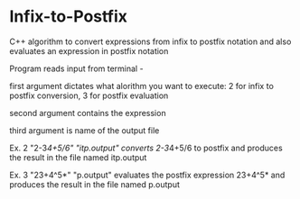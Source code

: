 # Infix-to-Postfix
C++ algorithm to convert expressions from infix to postfix notation and also evaluates
an expression in postfix notation

Program reads input from terminal -

first argument dictates what alorithm you want to execute: 2 for infix to postfix conversion, 3 for postfix evaluation

second argument contains the expression

third argument is name of the output file

Ex. 2 "2-3*4+5/6" "itp.output"  converts 2-3*4+5/6 to postfix and produces the result in the file named itp.output

Ex. 3 "23+4^5*" "p.output" evaluates the postfix expression 23+4^5* and produces the result in the file named p.output
